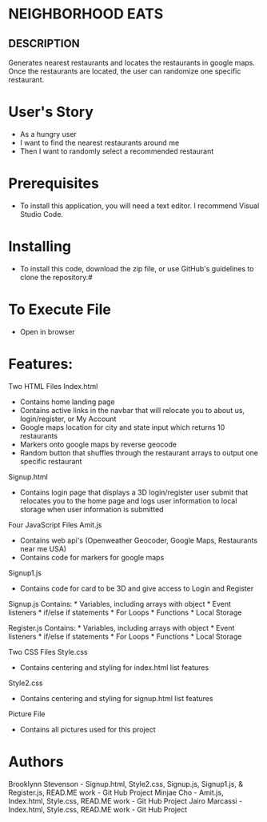 # NEIGHBORHOOD EATS

## DESCRIPTION
Generates nearest restaurants and locates the restaurants in google maps.
Once the restaurants are located, the user can randomize one specific restaurant.

# User's Story
* As a hungry user
* I want to find the nearest restaurants around me
* Then I want to randomly select a recommended restaurant

# Prerequisites
* To install this application, you will need a text editor. I recommend Visual Studio Code.

# Installing
* To install this code, download the zip file, or use GitHub's guidelines to clone the repository.#

# To Execute File
* Open in browser    

# Features:
Two HTML Files
Index.html
* Contains home landing page 
* Contains active links in the navbar that will relocate you to about us, login/register, or My Account 
* Google maps location for city and state input which returns 10 restaurants
* Markers onto google maps by reverse geocode
* Random button that shuffles through the restaurant arrays to output one specific restaurant

Signup.html
* Contains login page that displays a 3D login/register user submit that relocates you to the home page and logs user     information to local storage when user information is submitted


Four JavaScript Files
Amit.js
* Contains web api's (Openweather Geocoder, Google Maps, Restaurants near me USA)
* Contains code for markers for google maps

Signup1.js
* Contains code for card to be 3D and give access to Login and Register

Signup.js 
Contains: * Variables, including arrays with object * Event listeners * if/else if statements * For Loops * Functions * Local Storage

Register.js
Contains: * Variables, including arrays with object * Event listeners * if/else if statements * For Loops * Functions * Local Storage

Two CSS Files
Style.css
* Contains centering and styling for index.html list features

Style2.css
* Contains centering and styling for signup.html list features

Picture File
* Contains all pictures used for this project


# Authors
Brooklynn Stevenson - Signup.html, Style2.css, Signup.js, Signup1.js, & Register.js, READ.ME work - Git Hub Project
Minjae Cho - Amit.js, Index.html, Style.css, READ.ME work - Git Hub Project
Jairo Marcassi - Index.html, Style.css, READ.ME work - Git Hub Project
